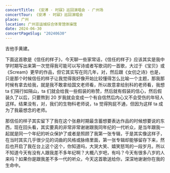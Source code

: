 ```yaml
---
concertTitle: 《安溥 · 时寐》巡回演唱会 - 广州场
concertTour: 《安溥 · 时寐》巡回演唱会
place: 广州
location: 广州亚运城综合体育馆体操馆
date: 2024-06-30
concertPageSlug: "20240630"
---
```

吉他手黄建。

下面这首歌是《信任的样子》，今天聊一些家常话，《信任的样子》应该其实是我中学时期写出来第一次觉得我可能可以写诗或者写歌词的一首歌，大过于《宝贝》或《Scream》更早的作品，但它其实写在同几年，对，然后跟《女仞之诗》也是，只是那个时候信任的样子让我觉得我好像开始比较懂得怎么比喻一个主题，那我那时候有拿去给我，就是我不敢拿给国文老师看，所以故意拿给别科的老师看，我想 ta 们隔行如隔山，ta 们就会给我一些假装的称赞，然后就有假装的信心，然后假装久了以后，只要熬到 20 岁我就会变成一个有自信然后内心又不会受伤的年轻人这样。结果没有，对，我们的生物科老师说，ta 觉得狗屁不通，但因为这样 ta 成为了我最想念的老师。

那信任的样子其实留下了我在这个张悬时期最含蓄想要表达作品的时候想要说的东西，现在回头看，其实要真的非常非常谢谢跟我同年纪的一代听众，是当年跟我一起就是同一个年纪的听众保护了或者是照顾了我第一张专辑，于是其实像这样子，在当时其实几乎很少见的词曲的风格或脉络里面，第一张专辑却能够留存下来，然后也开启了我在台上这个这个，你知道吗，大哭大笑、嬉笑怒骂的一段岁月。所以不知道今天有没有人跟我差不多年纪啊？大概八岁吧，有吗？今天有很多八岁的人来吗？如果你是跟我差不多一代的听众，今天这首歌送给你，深深地谢谢你在我的生命中。